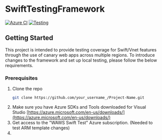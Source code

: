 # SwiftTestingFramework

[![Azure CI](https://github.com/xingyang-li/SwiftTestFramework/actions/workflows/deploy_resources.yml/badge.svg)](https://github.com/xingyang-li/SwiftTestFramework/actions/workflows/deploy_resources.yml)
[![Testing](https://github.com/xingyang-li/SwiftTestingFramework/actions/workflows/run_tests.yml/badge.svg)](https://github.com/xingyang-li/SwiftTestingFramework/actions/workflows/run_tests.yml)

<!-- GETTING STARTED -->
## Getting Started

This project is intended to provide testing coverage for Swift/Vnet features through the use of canary web apps across multiple regions.
To introduce changes to the framework and set up local testing, please follow the below requirements.

### Prerequisites

1. Clone the repo
   ```sh
   git clone https://github.com/your_username_/Project-Name.git
   ```
2. Make sure you have Azure SDKs and Tools downloaded for Visual Studio [https://azure.microsoft.com/en-us/downloads/](https://azure.microsoft.com/en-us/downloads/)
3. Get access to the "WAWS Swift Test" Azure subscription. (Needed to test ARM template changes)
4. 
